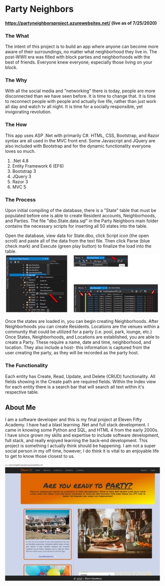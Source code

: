 # Party Neighbors
#### https://partyneighborsproject.azurewebsites.net/ (live as of 7/25/2020)

### The What
The intent of this project is to build an app where anyone can become more aware of their surroundings, no matter what neighborhood they live in. The post-WWII era was filled with block parties and neighborhoods with the best of friends. Everyone knew everyone, especially those living on your block.

### The Why
With all the social media and "networking" there is today, people are more disconnected than we have seen before. It is time to change that. It is time to reconnect people with people and actually live life, rather than just work all day and watch tv all night. It is time for a socially responsible, yet invigorating revolution.

### The How
This app uses ASP .Net with primarily C#. HTML, CSS, Bootstrap, and Razor syntax are all used in the MVC front end. Some Javascript and JQuery are also included with Bootstrap and for the dynamic functionality everyone loves so much.
1. .Net 4.8
2. Entity Framework 6 (EF6)
3. Bootstrap 3
4. JQuery 3
5. Razor 3
6. MVC 5

### The Process
Upon initial compiling of the database, there is a "State" table that must be populated before one is able to create Resident accounts, Neighborhoods, and Parties.
The file "dbo.State.data.sql" in the Party Neighbors main folder contains the necessary scripts for inserting all 50 states into the table. 

Open the database, view data for State.dbo, click Script icon (the open scroll) and paste all of the data from the text file. Then click Parse (blue check mark) and Execute (green play button) to finalize the load into the table.
![Loading state script into State table](ReadMeImg.png)

Once the states are loaded in, you can begin creating Neighborhoods. After Neighborhoods you can create Residents. Locations are the venues within a community that could be utilized for a party (i.e. pool, park, lounge, etc.) Once States, Neighborhoods, and Locations are established, you are able to create a Party. These require a name, date and time, neighborhood, and location. They also include a host- this information is captured from the user creating the party, as they will be recorded as the party host.

### The Functionality
Each entity has Create, Read, Update, and Delete (CRUD) functionality. All fields showing in the Create path are required fields. Within the Index view for each entity there is a search bar that will search all text within it's respective table.

## About Me
I am a software developer and this is my final project at Eleven Fifty Academy. I have had a blast learning .Net and full stack development. I came in knowing some Python and SQL, and HTML 4 from the early 2000s. I have since grown my skills and expertise to include software development, full stack, and really enjoyed learning the back-end development. This project is something I actually think should be happening. I am not a super social person in my off time, however, I do think it is vital to an enjoyable life to get to know those closest to us. 

![Home page](PNHomePageReadMe.png)
